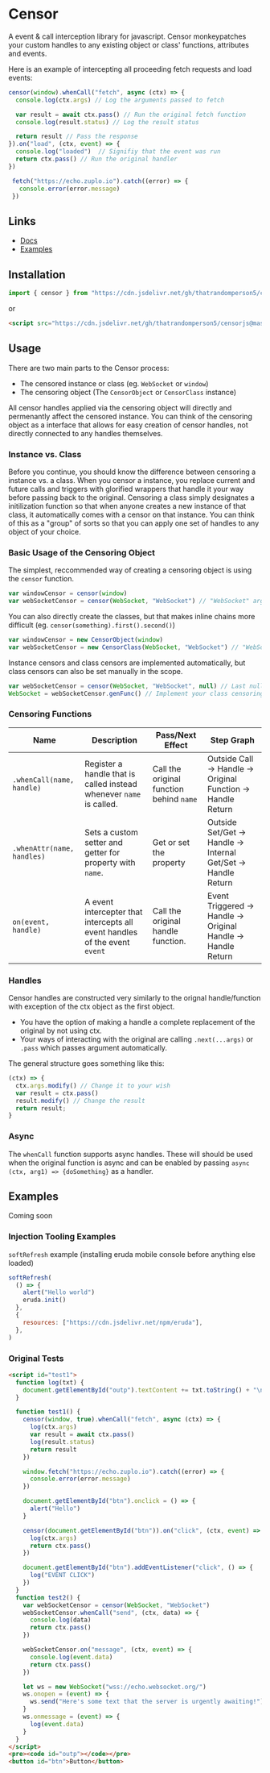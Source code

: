 # Censor
A event &amp; call interception library for javascript. Censor monkeypatches your custom handles to any existing object or class' functions, attributes and events. 

Here is an example of intercepting all proceeding fetch requests and load events:
```js
censor(window).whenCall("fetch", async (ctx) => {
  console.log(ctx.args) // Log the arguments passed to fetch

  var result = await ctx.pass() // Run the original fetch function
  console.log(result.status) // Log the result status

  return result // Pass the response
}).on("load", (ctx, event) => {
  console.log("loaded")  // Signifiy that the event was run
  return ctx.pass() // Run the original handler
})

 fetch("https://echo.zuplo.io").catch((error) => {
   console.error(error.message)
 })
```

## Links
* [Docs](https://thatrandomperson5.github.io/censorjs/)
* [Examples](#examples)
## Installation
```js
import { censor } from "https://cdn.jsdelivr.net/gh/thatrandomperson5/censorjs@master/release/censor.module.min.js"
```
or
```html
<script src="https://cdn.jsdelivr.net/gh/thatrandomperson5/censorjs@master/release/censor.min.js"></script>
```
## Usage
There are two main parts to the Censor process:
* The censored instance or class (eg. `WebSocket` or `window`)
* The censoring object (The `CensorObject` or `CensorClass` instance)
  
All censor handles applied via the censoring object will directly and permenantly affect the censored instance. 
You can think of the censoring object as a interface that allows for easy creation of censor handles, 
not directly connected to any handles themselves. 

### Instance vs. Class
Before you continue, you should know the difference between censoring a instance vs. a class. 
When you censor a instance, you replace current and future calls and triggers with glorified wrappers that handle it your way 
before passing back to the original. 
Censoring a class simply designates a initilization function so that when anyone creates a new instance of that class, 
it automatically comes with a censor on that instance. 
You can think of this as a "group" of sorts so that you can apply one set of handles to any object of your choice.

### Basic Usage of the Censoring Object
The simplest, reccommended way of creating a censoring object is using the `censor` function.
```js
var windowCensor = censor(window)
var webSocketCensor = censor(WebSocket, "WebSocket") // "WebSocket" argument is required becuase "WebSocket" is not called "WebSocket" natively (it's classname is different)
```
You can also directly create the classes, but that makes inline chains more difficult (eg. `censor(something).first().second()`)
```js
var windowCensor = new CensorObject(window)
var webSocketCensor = new CensorClass(WebSocket, "WebSocket") // "WebSocket" argument is required becuase "WebSocket" is not called "WebSocket" natively (it's classname is different)
```
Instance censors and class censors are implemented automatically, but class censors can also be set manually in the scope.
```js
var webSocketCensor = censor(WebSocket, "WebSocket", null) // Last null signifies that you are manually implementing it. 
WebSocket = webSocketCensor.genFunc() // Implement your class censoring 
```
### Censoring Functions
| Name | Description | Pass/Next Effect | Step Graph |
|---|---|---|---|
| `.whenCall(name, handle)` | Register a handle that is called instead whenever `name` is called. | Call the original function behind `name` | Outside Call -> Handle -> Original Function -> Handle Return |
| `.whenAttr(name, handles)` | Sets a custom setter and getter for property with `name`. | Get or set the property | Outside Set/Get -> Handle -> Internal Get/Set -> Handle Return |
| `on(event, handle)` | A event intercepter that intercepts all event handles of the event `event` | Call the original handle function. | Event Triggered -> Handle -> Original Handle -> Handle Return |

### Handles
Censor handles are constructed very similarly to the orignal handle/function with exception of the ctx object as the first object.
* You have the option of making a handle a complete replacement of the original by not using ctx. 
* Your ways of interacting with the original are calling `.next(...args)` or `.pass` which passes argument automatically.

The general structure goes something like this:
```js
(ctx) => {
  ctx.args.modify() // Change it to your wish
  var result = ctx.pass()
  result.modify() // Change the result
  return result;
}
```

### Async
The `whenCall` function supports async handles. These will should be used when the original function is async and can be enabled by passing `async (ctx, arg1) => {doSomething}` as a handler.

## Examples
Coming soon

### Injection Tooling Examples
`softRefresh` example (installing eruda mobile console before anything else loaded)
```js
softRefresh(
  () => {
    alert("Hello world")
    eruda.init()
  },
  {
    resources: ["https://cdn.jsdelivr.net/npm/eruda"],
  },
)
```

### Original Tests
```html
<script id="test1">
  function log(txt) {
    document.getElementById("outp").textContent += txt.toString() + "\n"
  }

  function test1() {
    censor(window, true).whenCall("fetch", async (ctx) => {
      log(ctx.args)
      var result = await ctx.pass()
      log(result.status)
      return result
    })

    window.fetch("https://echo.zuplo.io").catch((error) => {
      console.error(error.message)
    })

    document.getElementById("btn").onclick = () => {
      alert("Hello")
    }

    censor(document.getElementById("btn")).on("click", (ctx, event) => {
      log(ctx.args)
      return ctx.pass()
    })

    document.getElementById("btn").addEventListener("click", () => {
      log("EVENT CLICK")
    })
  }
  function test2() {
    var webSocketCensor = censor(WebSocket, "WebSocket")
    webSocketCensor.whenCall("send", (ctx, data) => {
      console.log(data)
      return ctx.pass()
    })

    webSocketCensor.on("message", (ctx, event) => {
      console.log(event.data)
      return ctx.pass()
    })

    let ws = new WebSocket("wss://echo.websocket.org/")
    ws.onopen = (event) => {
      ws.send("Here's some text that the server is urgently awaiting!")
    }
    ws.onmessage = (event) => {
      log(event.data)
    }
  }
</script>
<pre><code id="outp"></code></pre>
<button id="btn">Button</button>
```
